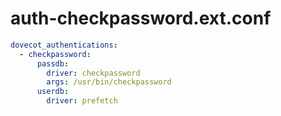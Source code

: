 # auth-checkpassword.ext.conf


```yaml
dovecot_authentications:
  - checkpassword:
      passdb:
        driver: checkpassword
        args: /usr/bin/checkpassword
      userdb:
        driver: prefetch

```

